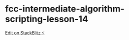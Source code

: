 # fcc-intermediate-algorithm-scripting-lesson-14

[Edit on StackBlitz ⚡️](https://stackblitz.com/edit/js-vexebg)